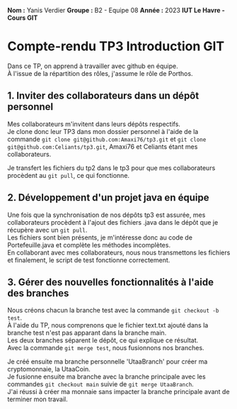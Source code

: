 **Nom :** Yanis Verdier
**Groupe :** B2 - Equipe 08
**Année :** 2023
**IUT Le Havre - Cours GIT**

# Compte-rendu TP3 Introduction GIT

Dans ce TP, on apprend à travailler avec github en équipe.  
À l'issue de la répartition des rôles, j'assume le rôle de Porthos.  

## 1. Inviter des collaborateurs dans un dépôt personnel
Mes collaborateurs m'invitent dans leurs dépôts respectifs.  
Je clone donc leur TP3 dans mon dossier personnel à l'aide de la commande `git clone git@github.com:Amaxi76/tp3.git` et `git clone git@github.com:Celiants/tp3.git`, Amaxi76 et Celiants étant mes collaborateurs.  

Je transfert les fichiers du tp2 dans le tp3 pour que mes collaborateurs procèdent au `git pull`, ce qui fonctionne.

## 2. Développement d'un projet java en équipe
Une fois que la synchronisation de nos dépôts tp3 est assurée, mes collaborateurs procèdent à l'ajout des fichiers .java dans le dépôt que je récupère avec un `git pull`.  
Les fichiers sont bien présents, je m'intéresse donc au code de Portefeuille.java et complète les méthodes incomplètes.  
En collaborant avec mes collaborateurs, nous nous transmettons les fichiers et finalement, le script de test fonctionne correctement.

## 3. Gérer des nouvelles fonctionnalités à l'aide des branches
Nous créons chacun la branche test avec la commande `git checkout -b test`.  
À l'aide du TP, nous comprenons que le fichier text.txt ajouté dans la branche test n'est pas apparant dans la branche main.  
Les deux branches séparent le dépôt, ce qui explique ce résultat.  
Avec la commande `git merge test`, nous fusionnons nos branches.  

Je créé ensuite ma branche personnelle 'UtaaBranch' pour créer ma cryptomonnaie, la UtaaCoin.  
Je fusionne ensuite ma branche avec la branche principale avec les commandes `git checkout main` suivie de `git merge UtaaBranch`.  
J'ai réussi à créer ma monnaie sans impacter la branche principale avant de terminer mon travail.